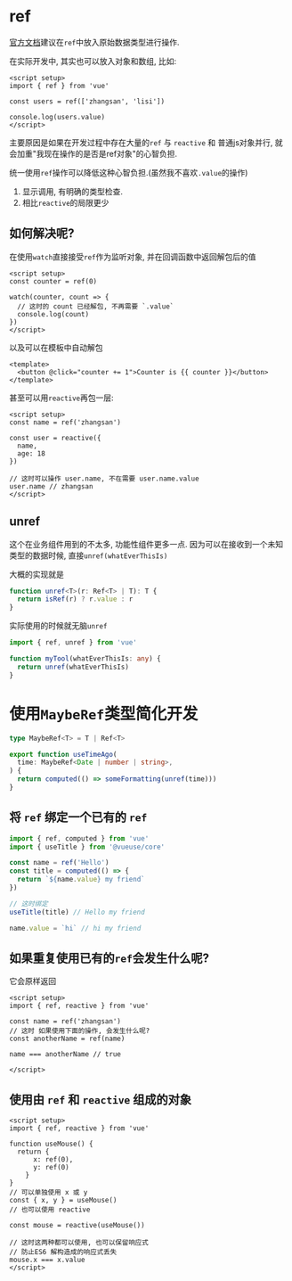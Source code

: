 # ref 

[官方文档](https://vuejs.org/api/reactivity-core.html)建议在`ref`中放入原始数据类型进行操作.

在实际开发中, 其实也可以放入对象和数组, 比如:

```vue
<script setup>
import { ref } from 'vue'

const users = ref(['zhangsan', 'lisi'])

console.log(users.value)
</script>
```

主要原因是如果在开发过程中存在大量的`ref` 与 `reactive` 和 普通js对象并行, 就会加重"我现在操作的是否是ref对象"的心智负担.  

统一使用`ref`操作可以降低这种心智负担.(虽然我不喜欢`.value`的操作)
1. 显示调用, 有明确的类型检查.
2. 相比`reactive`的局限更少

## 如何解决呢?

在使用`watch`直接接受`ref`作为监听对象, 并在回调函数中返回解包后的值

```vue
<script setup>
const counter = ref(0)

watch(counter, count => {
  // 这时的 count 已经解包, 不再需要 `.value`
  console.log(count) 
})
</script>
```

以及可以在模板中自动解包

```vue
<template>
  <button @click="counter += 1">Counter is {{ counter }}</button>
</template>
```

甚至可以用`reactive`再包一层:

```vue
<script setup>
const name = ref('zhangsan')

const user = reactive({
  name,
  age: 18
})

// 这时可以操作 user.name, 不在需要 user.name.value
user.name // zhangsan
</script>
```

## unref
这个在业务组件用到的不太多,  功能性组件更多一点.
因为可以在接收到一个未知类型的数据时候, 直接`unref(whatEverThisIs)`

大概的实现就是
```typescript
function unref<T>(r: Ref<T> | T): T {
  return isRef(r) ? r.value : r
}
```

实际使用的时候就无脑`unref`

```typescript
import { ref, unref } from 'vue'

function myTool(whatEverThisIs: any) {
  return unref(whatEverThisIs)
}
```

# 使用`MaybeRef`类型简化开发

```typescript
type MaybeRef<T> = T | Ref<T>

export function useTimeAgo(
  time: MaybeRef<Date | number | string>,
) {
  return computed(() => someFormatting(unref(time)))
}
```

## 将 `ref` 绑定一个已有的 `ref`

```typescript
import { ref, computed } from 'vue'
import { useTitle } from '@vueuse/core'

const name = ref('Hello')
const title = computed(() => {
  return `${name.value} my friend`
})

// 这时绑定
useTitle(title) // Hello my friend

name.value = `hi` // hi my friend
```

## 如果重复使用已有的`ref`会发生什么呢?

它会原样返回

```vue
<script setup>
import { ref, reactive } from 'vue'

const name = ref('zhangsan')
// 这时 如果使用下面的操作, 会发生什么呢?
const anotherName = ref(name)

name === anotherName // true

</script>
```

## 使用由 `ref` 和 `reactive` 组成的对象

```vue
<script setup>
import { ref, reactive } from 'vue'

function useMouse() {
  return {
      x: ref(0),
      y: ref(0)
    }
}
// 可以单独使用 x 或 y
const { x, y } = useMouse()
// 也可以使用 reactive

const mouse = reactive(useMouse())

// 这时这两种都可以使用, 也可以保留响应式
// 防止ES6 解构造成的响应式丢失
mouse.x === x.value
</script>

```
